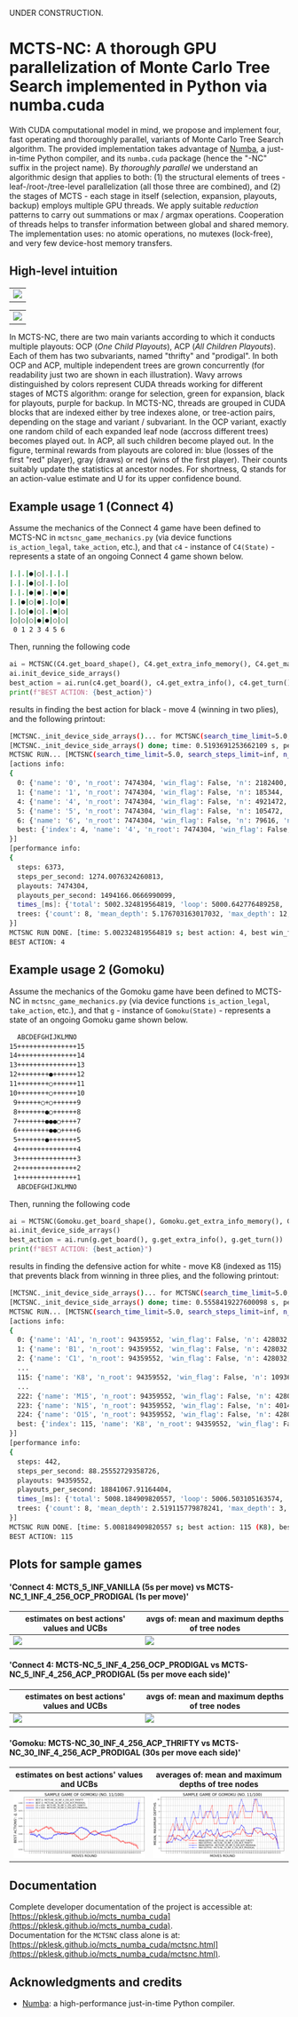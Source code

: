 UNDER CONSTRUCTION.

# MCTS-NC: A thorough GPU parallelization of Monte Carlo Tree Search implemented in Python via numba.cuda

With CUDA computational model in mind, we propose and implement four, fast operating and thoroughly parallel, variants of Monte Carlo Tree Search algorithm. 
The provided implementation takes advantage of [Numba](https://numba.pydata.org/), a just-in-time Python compiler, and its `numba.cuda` package (hence the "-NC" suffix in the project name). 
By *thoroughly parallel* we understand an algorithmic design that applies to both: (1) the structural elements of trees - leaf-/root-/tree-level parallelization 
(all those three are combined), and (2) the stages of MCTS - each stage in itself (selection, expansion, playouts, backup) employs multiple GPU threads. 
We apply suitable *reduction* patterns to carry out summations or max / argmax operations. Cooperation of threads helps to transfer information between global and shared memory. 
The implementation uses: no atomic operations, no mutexes (lock-free), and very few device-host memory transfers. 

## High-level intuition 

<table>
   <tr><td><img src="https://github.com/user-attachments/assets/df115f08-a5a4-409d-8b93-de84be6133f2"/></td></tr>
</table>
<table>   
   <tr><td><img src="https://github.com/user-attachments/assets/fea4b1ec-25d2-459c-b519-3727ecd3268b"/></td></tr>
</table>

In MCTS-NC, there are two main variants according to which it conducts multiple playouts: OCP (*One Child Playouts*), ACP (*All Children Playouts*). 
Each of them has two subvariants, named "thrifty" and "prodigal".
In both OCP and ACP, multiple independent trees are grown concurrently (for readability just two are shown in each illustration).
Wavy arrows distinguished by colors represent CUDA threads working for different stages of MCTS algorithm:
orange for selection, green for expansion, black for playouts, purple for backup. In MCTS-NC, threads are grouped in 
CUDA blocks that are indexed either by tree indexes alone, or tree-action pairs, depending on the stage and variant / subvariant. 
In the OCP variant, exactly one random child of each expanded leaf node (accross different trees) becomes played out. 
In ACP, all such children become played out. In the figure, terminal rewards from playouts are colored
in: blue (losses of the first "red" player), gray (draws) or red (wins of the first player). Their counts suitably update
the statistics at ancestor nodes. For shortness, Q stands for an action-value estimate and U for its upper confidence bound.

## Example usage 1 (Connect 4)

Assume the mechanics of the Connect 4 game have been defined to MCTS-NC in `mctsnc_game_mechanics.py` (via device functions `is_action_legal`, `take_action`, etc.), 
and that `c4` - instance of `C4(State)` - represents a state of an ongoing Connect 4 game shown below.
```bash
|.|.|●|○|.|.|.|
|.|.|●|○|.|.|○|
|.|.|●|●|.|●|●|
|.|●|○|●|.|○|●|
|.|○|●|○|.|●|○|
|○|○|○|●|●|○|○|
 0 1 2 3 4 5 6 
```
Then, running the following code
```python
ai = MCTSNC(C4.get_board_shape(), C4.get_extra_info_memory(), C4.get_max_actions())
ai.init_device_side_arrays()
best_action = ai.run(c4.get_board(), c4.get_extra_info(), c4.get_turn())
print(f"BEST ACTION: {best_action}")
```
results in finding the best action for black - move 4 (winning in two plies), and the following printout:
```bash
[MCTSNC._init_device_side_arrays()... for MCTSNC(search_time_limit=5.0, search_steps_limit=inf, n_trees=8, n_playouts=128, variant='acp_prodigal', device_memory=2.0, ucb_c=2.0, seed: 0)]
[MCTSNC._init_device_side_arrays() done; time: 0.5193691253662109 s, per_state_memory: 95 B,  calculated max_tree_size: 2825549]
MCTSNC RUN... [MCTSNC(search_time_limit=5.0, search_steps_limit=inf, n_trees=8, n_playouts=128, variant='acp_prodigal', device_memory=2.0, ucb_c=2.0, seed: 0)]
[actions info:
{
  0: {'name': '0', 'n_root': 7474304, 'win_flag': False, 'n': 2182400, 'n_wins': 2100454, 'q': 0.9624514296187683, 'ucb': 0.9678373740384631},
  1: {'name': '1', 'n_root': 7474304, 'win_flag': False, 'n': 185344, 'n_wins': 164757, 'q': 0.8889254575276243, 'ucb': 0.9074070665330406},
  4: {'name': '4', 'n_root': 7474304, 'win_flag': False, 'n': 4921472, 'n_wins': 4885924, 'q': 0.9927769577882389, 'ucb': 0.9963635461474457},
  5: {'name': '5', 'n_root': 7474304, 'win_flag': False, 'n': 105472, 'n_wins': 91863, 'q': 0.8709704945388349, 'ucb': 0.8954701768685893},
  6: {'name': '6', 'n_root': 7474304, 'win_flag': False, 'n': 79616, 'n_wins': 68403, 'q': 0.8591614750803859, 'ucb': 0.8873601607647162},
  best: {'index': 4, 'name': '4', 'n_root': 7474304, 'win_flag': False, 'n': 4921472, 'n_wins': 4885924, 'q': 0.9927769577882389, 'ucb': 0.9963635461474457}
}]
[performance info:
{
  steps: 6373,
  steps_per_second: 1274.0076324260813,
  playouts: 7474304,
  playouts_per_second: 1494166.0666990099,
  times_[ms]: {'total': 5002.324819564819, 'loop': 5000.642776489258, 'reduce_over_trees': 0.29015541076660156, 'reduce_over_actions': 0.4520416259765625, 'mean_loop': 0.7846607212441955, 'mean_select': 0.11222893376562147, 'mean_expand': 0.2786097114284054, 'mean_playout': 0.17186361935680036, 'mean_backup': 0.2193056618645448},
  trees: {'count': 8, 'mean_depth': 5.176703163017032, 'max_depth': 12, 'mean_size': 1233.0, 'max_size': 2736}
}]
MCTSNC RUN DONE. [time: 5.002324819564819 s; best action: 4, best win_flag: False, best n: 4921472, best n_wins: 4885924, best q: 0.9927769577882389]
BEST ACTION: 4
```

## Example usage 2 (Gomoku)

Assume the mechanics of the Gomoku game have been defined to MCTS-NC in `mctsnc_game_mechanics.py` (via device functions `is_action_legal`, `take_action`, etc.), 
and that `g` - instance of `Gomoku(State)` - represents a state of an ongoing Gomoku game shown below.
```bash
  ABCDEFGHIJKLMNO
15+++++++++++++++15
14+++++++++++++++14
13+++++++++++++++13
12++++++++●++++++12
11++++++++○++++++11
10++++++++○++++++10
 9++++++○+○++++++9
 8+++++++●○++++++8
 7+++++++●●●○++++7
 6++++++++●●○++++6
 5+++++++●+++++++5
 4+++++++++++++++4
 3+++++++++++++++3
 2+++++++++++++++2
 1+++++++++++++++1
  ABCDEFGHIJKLMNO
```
Then, running the following code
```python
ai = MCTSNC(Gomoku.get_board_shape(), Gomoku.get_extra_info_memory(), Gomoku.get_max_actions(), action_index_to_name_function=Gomoku.action_index_to_name)
ai.init_device_side_arrays()
best_action = ai.run(g.get_board(), g.get_extra_info(), g.get_turn())
print(f"BEST ACTION: {best_action}")
```
results in finding the defensive action for white - move K8 (indexed as 115) that prevents black from winning in three plies, and the following printout:
```bash
[MCTSNC._init_device_side_arrays()... for MCTSNC(search_time_limit=5.0, search_steps_limit=inf, n_trees=8, n_playouts=128, variant='acp_prodigal', device_memory=2.0, ucb_c=2.0, seed: 0)]
[MCTSNC._init_device_side_arrays() done; time: 0.5558419227600098 s, per_state_memory: 1144 B,  calculated max_tree_size: 234637]
MCTSNC RUN... [MCTSNC(search_time_limit=5.0, search_steps_limit=inf, n_trees=8, n_playouts=128, variant='acp_prodigal', device_memory=2.0, ucb_c=2.0, seed: 0)]
[actions info:
{
  0: {'name': 'A1', 'n_root': 94359552, 'win_flag': False, 'n': 428032, 'n_wins': 148906, 'q': 0.3478852048444976, 'ucb': 0.36098484108863044},
  1: {'name': 'B1', 'n_root': 94359552, 'win_flag': False, 'n': 428032, 'n_wins': 149000, 'q': 0.34810481459330145, 'ucb': 0.3612044508374343},
  2: {'name': 'C1', 'n_root': 94359552, 'win_flag': False, 'n': 428032, 'n_wins': 144339, 'q': 0.3372154418361244, 'ucb': 0.35031507808025725},
  ...
  115: {'name': 'K8', 'n_root': 94359552, 'win_flag': False, 'n': 1093632, 'n_wins': 452284, 'q': 0.41356141736891383, 'ucb': 0.4217566587685248},
  ...
  222: {'name': 'M15', 'n_root': 94359552, 'win_flag': False, 'n': 428032, 'n_wins': 148009, 'q': 0.34578956713516745, 'ucb': 0.3588892033793003},
  223: {'name': 'N15', 'n_root': 94359552, 'win_flag': False, 'n': 401408, 'n_wins': 148802, 'q': 0.37070013552295916, 'ucb': 0.38422722440183954},
  224: {'name': 'O15', 'n_root': 94359552, 'win_flag': False, 'n': 428032, 'n_wins': 145329, 'q': 0.3395283530203349, 'ucb': 0.35262798926446776},
  best: {'index': 115, 'name': 'K8', 'n_root': 94359552, 'win_flag': False, 'n': 1093632, 'n_wins': 452284, 'q': 0.41356141736891383, 'ucb': 0.4217566587685248}
}]
[performance info:
{
  steps: 442,
  steps_per_second: 88.25552729358726,
  playouts: 94359552,
  playouts_per_second: 18841067.91164404,
  times_[ms]: {'total': 5008.184909820557, 'loop': 5006.503105163574, 'reduce_over_trees': 0.20575523376464844, 'reduce_over_actions': 0.5161762237548828, 'mean_loop': 11.326930102180032, 'mean_select': 0.10066766005295974, 'mean_expand': 0.3082833139065704, 'mean_playout': 10.688265524298897, 'mean_backup': 0.226746317488036},
  trees: {'count': 8, 'mean_depth': 2.519115779878241, 'max_depth': 3, 'mean_size': 92149.0, 'max_size': 92149}
}]
MCTSNC RUN DONE. [time: 5.008184909820557 s; best action: 115 (K8), best win_flag: False, best n: 1093632, best n_wins: 452284, best q: 0.41356141736891383]
BEST ACTION: 115
```
## Plots for sample games 

#### 'Connect 4: MCTS_5_INF_VANILLA (5s per move) vs MCTS-NC_1_INF_4_256_OCP_PRODIGAL (1s per move)' 
|estimates on best actions' values and UCBs|avgs of: mean and maximum depths of tree nodes|
|-|-|
|<img src="https://github.com/user-attachments/assets/b66289f9-4fda-401f-ba41-004dd478e1c9"/>|<img src="https://github.com/user-attachments/assets/fc1c877b-77d9-4688-9071-6519f9df5fb4"/>|

#### 'Connect 4: MCTS-NC_5_INF_4_256_OCP_PRODIGAL vs MCTS-NC_5_INF_4_256_ACP_PRODIGAL (5s per move each side)' 
|estimates on best actions' values and UCBs|avgs of: mean and maximum depths of tree nodes|
|-|-|
|<img src="https://github.com/user-attachments/assets/662ef5a3-4007-41ff-8f8c-dc8a8a31b895"/>|<img src="https://github.com/user-attachments/assets/ff9aac3c-eda8-4534-9d96-9ba1862cbc81"/>|

#### 'Gomoku: MCTS-NC_30_INF_4_256_ACP_THRIFTY vs MCTS-NC_30_INF_4_256_ACP_PRODIGAL (30s per move each side)' 
|estimates on best actions' values and UCBs|averages of: mean and maximum depths of tree nodes|
|-|-|
|<img src="/extras/gomoku_sample_game_best_actions.png"/>|<img src="/extras/gomoku_sample_game_depths.png"/>|

## Documentation

Complete developer documentation of the project is accessible at: [https://pklesk.github.io/mcts_numba_cuda](https://pklesk.github.io/mcts_numba_cuda). <br/>
Documentation for the `MCTSNC` class alone is at: [https://pklesk.github.io/mcts_numba_cuda/mctsnc.html](https://pklesk.github.io/mcts_numba_cuda/mctsnc.html).

## Acknowledgments and credits

- [Numba](https://numba.pydata.org): a high-performance just-in-time Python compiler.
